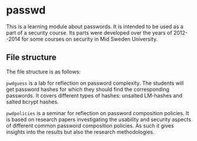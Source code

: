passwd
===============================================================================

This is a learning module about passwords.  It is intended to be used as a part 
of a security course.  Its parts were developed over the years of 2012--2014 
for some courses on security in Mid Sweden University.


File structure
-------------------------------------------------------------------------------

The file structure is as follows:

`pwdguess` is a lab for reflection on password complexity.  The students will 
get password hashes for which they should find the corresponding passwords.  It 
covers different types of hashes: unsalted LM-hashes and salted bcrypt hashes.

`pwdpolicies` is a seminar for reflection on password composition policies.  It 
is based on research papers investigating the usability and security aspects of 
different common password composition policies.  As such it gives insights into 
the results but also the research methodologies.
